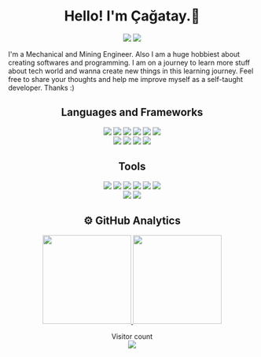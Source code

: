 <h1 align="center"> Hello! I'm Çağatay.👋</h1>
<p align="center">
  <a target="_blank" href="https://www.linkedin.com/in/çağatay-balıkçı-158a78107/"><img src="https://img.shields.io/badge/-LinkedIn-0077B5?style=for-the-badge&logo=Linkedin&logoColor=white"></img></a>
  <a target="_blank" href="mailto:cagataybalikci@gmail.com"><img src="https://img.shields.io/badge/-Gmail-D14836?style=for-the-badge&logo=Gmail&logoColor=white"></img></a>
  
</p>



I'm a Mechanical and Mining Engineer. Also I am a huge hobbiest about creating softwares and programming. I am on a journey to learn more stuff about tech world and wanna create new things in this learning journey. Feel free to share your thoughts and help me improve myself as a self-taught developer. Thanks :)

<section>	
<h2 align="center">Languages and Frameworks</h2>
<p align="center">
<img src="https://img.shields.io/badge/html5-%23E34F26.svg?style=for-the-badge&logo=html5&logoColor=white"/>
<img src="https://img.shields.io/badge/css3-%231572B6.svg?style=for-the-badge&logo=css3&logoColor=white"/>
<img src="https://img.shields.io/badge/javascript-%23323330.svg?style=for-the-badge&logo=javascript&logoColor=%23F7DF1E"/>
<img src="https://img.shields.io/badge/SASS-hotpink.svg?style=for-the-badge&logo=SASS&logoColor=white"/>
<img src="https://img.shields.io/badge/node.js-%2343853D.svg?style=for-the-badge&logo=node.js&logoColor=white"/>
<img src="https://img.shields.io/badge/react-%2320232a.svg?style=for-the-badge&logo=react&logoColor=%2361DAFB"/>
<br>
<img src="https://img.shields.io/badge/python-%2314354C.svg?style=for-the-badge&logo=python&logoColor=white"/>
<img src="https://img.shields.io/badge/swift-%23FA7343.svg?style=for-the-badge&logo=swift&logoColor=white"/>
<img src="https://img.shields.io/badge/express.js-%23404d59.svg?style=for-the-badge&logo=express&logoColor=%2361DAFB"/>
 <img src="https://img.shields.io/badge/unity-%23000000.svg?style=for-the-badge&logo=unity&logoColor=white"/>
 </p>
 <h2 align="center">Tools</h2>
  <p align="center">

<img src="https://img.shields.io/badge/git-%23F05033.svg?style=for-the-badge&logo=git&logoColor=white"/>
<img src="https://img.shields.io/badge/VisualStudioCode-0078d7.svg?style=for-the-badge&logo=visual-studio-code&logoColor=white"/>
<img src="https://img.shields.io/badge/MongoDB-%234ea94b.svg?style=for-the-badge&logo=mongodb&logoColor=black)"/>	
<img src="https://img.shields.io/badge/blender-%23F5792A.svg?style=for-the-badge&logo=blender&logoColor=white"/>	
<img src="https://img.shields.io/badge/firebase-%23039BE5.svg?style=for-the-badge&logo=firebase"/>
<img src="https://img.shields.io/badge/figma-%23F24E1E.svg?style=for-the-badge&logo=figma&logoColor=white"/>
  <br>
<img src="https://img.shields.io/badge/Xcode-007ACC?style=for-the-badge&logo=Xcode&logoColor=white"/>
    
<img src="https://img.shields.io/badge/Adobe%20XD-470137?style=for-the-badge&logo=Adobe%20XD&logoColor=#FF61F6"/>	
</p>

</section>




<h2 align="center">⚙️ GitHub Analytics</h2>

<p align="center">
  <a href="https://github.com/cagataybalikci">
<img  height="180em" src="https://github-readme-stats.vercel.app/api?username=cagataybalikci&show_icons=true&theme=dracula"/>
<img height="180em" src="https://github-readme-stats.vercel.app/api/top-langs/?username=cagataybalikci&layout=compact&langs_count=12&hide=TeX,PowerShell,ASP.NET&theme=dracula"/>
  </a>
</p>


<p align="center"> 
  Visitor count<br>
  <img src="https://profile-counter.glitch.me/cagataybalikci/count.svg" />
</p>
